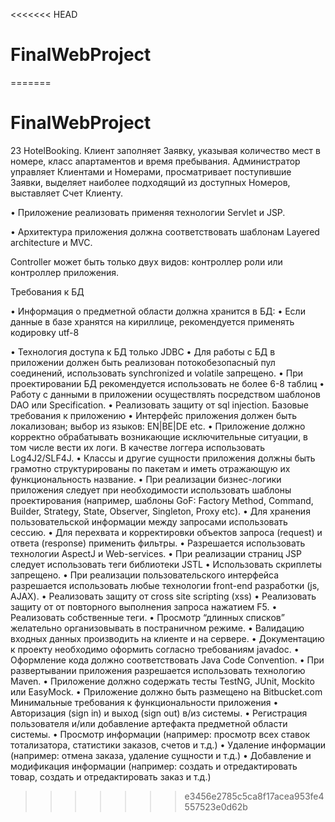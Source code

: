 <<<<<<< HEAD
# FinalWebProject
=======
# FinalWebProject



23 HotelBooking. Клиент заполняет Заявку, указывая количество мест в номере, класс апартаментов и время пребывания. Администратор
управляет Клиентами и Номерами, просматривает поступившие Заявки, выделяет наиболее подходящий из доступных Номеров, выставляет Счет
Клиенту.


• Приложение реализовать применяя технологии Servlet и JSP.

• Архитектура приложения должна соответствовать шаблонам Layered architecture и MVC. 

Controller может быть только двух видов: контроллер роли или контроллер приложения.


Требования к БД

• Информация о предметной области должна хранится в БД:
• Если данные в базе хранятся на кириллице, рекомендуется применять кодировку utf-8

• Технология доступа к БД только JDBC
• Для работы с БД в приложении должен быть реализован потокобезопасный пул 
соединений, использовать synchronized и volatile запрещено.
• При проектировании БД рекомендуется использовать не более 6-8 таблиц
• Работу с данными в приложении осуществлять посредством шаблонов DAO или 
Specification.
• Реализовать защиту от sql injection.
Базовые требования к приложению
• Интерфейс приложения должен быть локализован; выбор из языков: EN|BE|DE etc.
• Приложение должно корректно обрабатывать возникающие исключительные ситуации, в 
том числе вести их логи. В качестве логгера использовать Log4J2/SLF4J.
• Классы и другие сущности приложения должны быть грамотно структурированы по 
пакетам и иметь отражающую их функциональность название.
• При реализации бизнес-логики приложения следует при необходимости использовать 
шаблоны проектирования (например, шаблоны GoF: Factory Method, Command, Builder, 
Strategy, State, Observer, Singleton, Proxy etc).
• Для хранения пользовательской информации между запросами использовать сессию.
• Для перехвата и корректировки объектов запроса (request) и ответа (response) применить 
фильтры.
• Разрешается использовать технологии AspectJ и Web-services.
• При реализации страниц JSP следует использовать теги библиотеки JSTL
• Использовать скриплеты запрещено.
• При реализации пользовательского интерфейса разрешается использовать любые
технологии front-end разработки (js, AJAX).
• Реализовать защиту от cross site scripting (xss)
• Реализовать защиту от от повторного выполнения запроса нажатием F5.
• Реализовать собственные теги. 
• Просмотр “длинных списков” желательно организовывать в постраничном режиме.
• Валидацию входных данных производить на клиенте и на сервере.
• Документацию к проекту необходимо оформить согласно требованиям javadoc.
• Оформление кода должно соответствовать Java Code Convention.
• При развертывании приложения разрешается использовать технологию Maven.
• Приложение должно содержать тесты TestNG, JUnit, Mockito или EasyMock.
• Приложение должно быть размещено на Bitbucket.com
Минимальные требования к функциональности приложения
• Авторизация (sign in) и выход (sign out) в/из системы.
• Регистрация пользователя и/или добавление артефакта предметной области системы.
• Просмотр информации (например: просмотр всех ставок тотализатора, статистики 
заказов, счетов и т.д.)
• Удаление информации (например: отмена заказа, удаление сущности и т.д.)
• Добавление и модификация информации (например: создать и отредактировать товар, 
создать и отредактировать заказ и т.д.)
>>>>>>> e3456e2785c5ca8f17acea953fe4557523e0d62b
